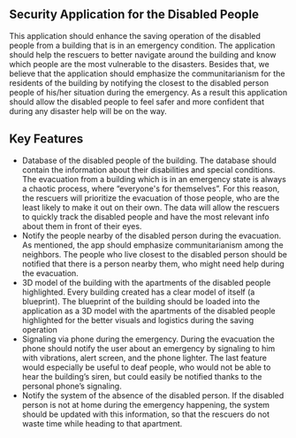 ## Security Application for the Disabled People
This application should enhance the saving operation of the disabled people from a building that is in an emergency condition. The application should help the rescuers to better navigate around the building and know which people are the most vulnerable to the disasters. Besides that, we believe that the application should emphasize the communitarianism for the residents of the building by notifying the closest to the disabled person people of his/her situation during the emergency. As a result this application should allow the disabled people to feel safer and more confident that during any disaster help will be on the way.

## Key Features
- Database of the disabled people of the building. 
The database should contain the information about their disabilities and special conditions. The evacuation from a building which is in an emergency state is always a chaotic process, where “everyone's for themselves”. For this reason, the rescuers will prioritize the evacuation of those people, who are the least likely to make it out on their own. The data will allow the rescuers to quickly track the disabled people and have the most relevant info about them in front of their eyes.
- Notify the people nearby of the disabled person during the evacuation.
 As mentioned, the app should emphasize communitarianism among the neighbors. The people who live closest to the disabled person should be notified that there is a person nearby them, who might need help during the evacuation.
- 3D model of the building with the apartments of the disabled people highlighted.
Every building created has a clear model of itself (a blueprint). The blueprint of the building should be loaded into the application as a 3D model with the apartments of the disabled people highlighted for the better visuals and logistics during the saving operation
- Signaling via phone during the emergency.
During the evacuation the phone should notify the user about an emergency by signaling to him with vibrations, alert screen, and the phone lighter. The last feature would especially be useful to deaf people, who would not be able to hear the building’s siren, but could easily be notified thanks to the personal phone’s signaling.
- Notify the system of the absence of the disabled person.
If the disabled person is not at home during the emergency happening, the system should be updated with this information, so that the rescuers do not waste time while heading to that apartment.

